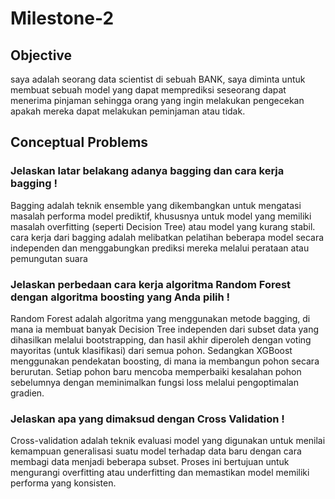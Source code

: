 # Milestone-2

## Objective
saya adalah seorang data scientist di sebuah BANK, saya diminta untuk membuat sebuah model yang dapat memprediksi seseorang dapat menerima pinjaman sehingga orang yang ingin melakukan pengecekan apakah mereka dapat melakukan peminjaman atau tidak.

## Conceptual Problems
### Jelaskan latar belakang adanya bagging dan cara kerja bagging !
Bagging adalah teknik ensemble yang dikembangkan untuk mengatasi masalah performa model prediktif, khususnya untuk model yang memiliki masalah overfitting (seperti Decision Tree) atau model yang kurang stabil. cara kerja dari bagging adalah melibatkan pelatihan beberapa model secara independen dan menggabungkan prediksi mereka melalui perataan atau pemungutan suara

### Jelaskan perbedaan cara kerja algoritma Random Forest dengan algoritma boosting yang Anda pilih !
Random Forest adalah algoritma yang menggunakan metode bagging, di mana ia membuat banyak Decision Tree independen dari subset data yang dihasilkan melalui bootstrapping, dan hasil akhir diperoleh dengan voting mayoritas (untuk klasifikasi) dari semua pohon. Sedangkan XGBoost menggunakan pendekatan boosting, di mana ia membangun pohon secara berurutan. Setiap pohon baru mencoba memperbaiki kesalahan pohon sebelumnya dengan meminimalkan fungsi loss melalui pengoptimalan gradien.

### Jelaskan apa yang dimaksud dengan Cross Validation !
Cross-validation adalah teknik evaluasi model yang digunakan untuk menilai kemampuan generalisasi suatu model terhadap data baru dengan cara membagi data menjadi beberapa subset. Proses ini bertujuan untuk mengurangi overfitting atau underfitting dan memastikan model memiliki performa yang konsisten.
